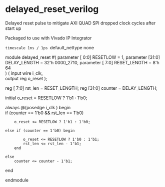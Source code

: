 # delayed_reset_verilog
Delayed reset pulse to mitigate AXI QUAD SPI dropped clock cycles after start up

Packaged to use with Vivado IP Integrator


`timescale 1ns / 1ps
`default_nettype	none


module delayed_reset #(
    parameter [ 0:0] RESETLOW = 1,
    parameter [31:0] DELAY_LENGTH = 32'h 0000_2710, 
    parameter [ 7:0] RESET_LENGTH = 8'h 64          
    ) (
    input wire i_clk,   
    output reg o_reset
);

reg [ 7:0] rst_len = RESET_LENGTH;
reg [31:0] counter = DELAY_LENGTH;

initial o_reset = RESETLOW ? 1'b1 : 1'b0;

always @(posedge i_clk ) begin    
    if (counter == 1'b0 && rst_len == 1'b0)
        
        o_reset <= RESETLOW ? 1'b1 : 1'b0;  
              
    else if (counter == 1'b0) begin    
    
            o_reset <= RESETLOW ? 1'b0 : 1'b1;            
            rst_len <= rst_len - 1'b1;                
        end
        
    else    
        counter <= counter - 1'b1;
end

endmodule

